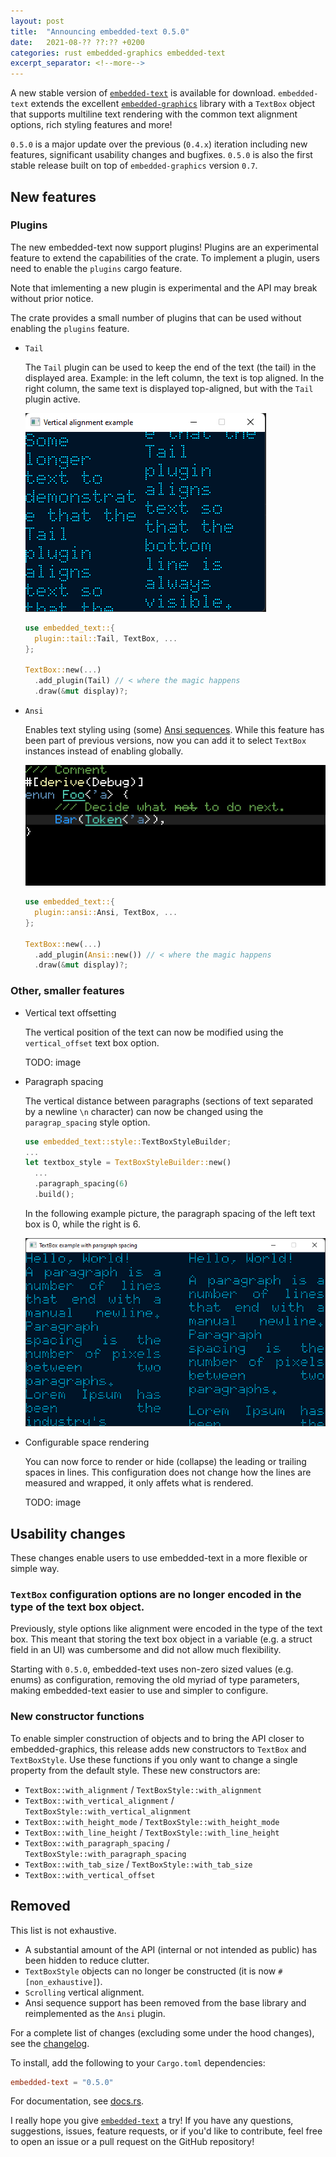 ```yaml
---
layout: post
title:  "Announcing embedded-text 0.5.0"
date:   2021-08-?? ??:?? +0200
categories: rust embedded-graphics embedded-text
excerpt_separator: <!--more-->
---
```


A new stable version of [`embedded-text`] is available for download. `embedded-text` extends the
excellent [`embedded-graphics`] library with a `TextBox` object that supports multiline text
rendering with the common text alignment options, rich styling features and more!

`0.5.0` is a major update over the previous (`0.4.x`) iteration including new features, significant
usability changes and bugfixes. `0.5.0` is also the first stable release built on top of
`embedded-graphics` version `0.7`.

## New features

### Plugins

The new embedded-text now support plugins! Plugins are an experimental feature to extend the 
capabilities of the crate. To implement a plugin, users need to enable the `plugins` cargo feature.

Note that imlementing a new plugin is experimental and the API may break without prior notice.

The crate provides a small number of plugins that can be used without enabling the `plugins`
feature.

 * `Tail`

    The `Tail` plugin can be used to keep the end of the text (the tail) in the displayed area.
    Example: in the left column, the text is top aligned. In the right column, the same text is
    displayed top-aligned, but with the `Tail` plugin active.

    ![Image showing the Tail plugin in action](/assets/0.5.0/tail.png)

    ```rust
    use embedded_text::{
      plugin::tail::Tail, TextBox, ...
    };

    TextBox::new(...)
      .add_plugin(Tail) // < where the magic happens
      .draw(&mut display)?;
    ```

 * `Ansi`

    Enables text styling using (some) [Ansi sequences]. While this feature has been part of previous
    versions, now you can add it to select `TextBox` instances instead of enabling globally.

    ![Ansi sequence demo showcasing advanced styling](/assets/colored_text.png)

    ```rust
    use embedded_text::{
      plugin::ansi::Ansi, TextBox, ...
    };
    
    TextBox::new(...)
      .add_plugin(Ansi::new()) // < where the magic happens
      .draw(&mut display)?;
    ```

[Ansi sequences]: https://en.wikipedia.org/wiki/ANSI_escape_code

### Other, smaller features

 * Vertical text offsetting

   The vertical position of the text can now be modified using the `vertical_offset` text box option.

   TODO: image

 * Paragraph spacing

   The vertical distance between paragraphs (sections of text separated by a newline `\n` character)
   can now be changed using the `paragrap_spacing` style option.

   ```rust
   use embedded_text::style::TextBoxStyleBuilder;
   ...
   let textbox_style = TextBoxStyleBuilder::new()
     ...
     .paragraph_spacing(6)
     .build();
   ```

   In the following example picture, the paragraph spacing of the left text box is 0, while the
   right is 6.

    ![Two columns of text with different paragraph spacing](/assets/0.5.0/paragraph_spacing.png)

 * Configurable space rendering

   You can now force to render or hide (collapse) the leading or trailing spaces in lines. This
   configuration does not change how the lines are measured and wrapped, it only affets what is
   rendered.

   TODO: image

## Usability changes

These changes enable users to use embedded-text in a more flexible or simple way.

### `TextBox` configuration options are no longer encoded in the type of the text box object.

Previously, style options like alignment were encoded in the type of the text box. This meant that
storing the text box object in a variable (e.g. a struct field in an UI) was cumbersome and did not
allow much flexibility.

Starting with `0.5.0`, embedded-text uses non-zero sized values (e.g. enums) as configuration,
removing the old myriad of type parameters, making embedded-text easier to use and simpler to
configure.

### New constructor functions

To enable simpler construction of objects and to bring the API closer to embedded-graphics, this
release adds new constructors to `TextBox` and `TextBoxStyle`. Use these functions if you only
want to change a single property from the default style. These new constructors are:

 * `TextBox::with_alignment` / `TextBoxStyle::with_alignment`
 * `TextBox::with_vertical_alignment` / `TextBoxStyle::with_vertical_alignment`
 * `TextBox::with_height_mode` / `TextBoxStyle::with_height_mode`
 * `TextBox::with_line_height` / `TextBoxStyle::with_line_height`
 * `TextBox::with_paragraph_spacing` / `TextBoxStyle::with_paragraph_spacing`
 * `TextBox::with_tab_size` / `TextBoxStyle::with_tab_size`
 * `TextBox::with_vertical_offset`

## Removed 

This list is not exhaustive.

 *  A substantial amount of the API (internal or not intended as public) has been hidden to reduce
    clutter.
 * `TextBoxStyle` objects can no longer be constructed (it is now `#[non_exhaustive]`).
 * `Scrolling` vertical alignment.
 * Ansi sequence support has been removed from the base library and reimplemented as the `Ansi`
   plugin.

For a complete list of changes (excluding some under the hood changes), see the [changelog].

To install, add the following to your `Cargo.toml` dependencies:

```toml
embedded-text = "0.5.0"
```

For documentation, see [docs.rs].

I really hope you give [`embedded-text`] a try! If you have any questions, suggestions, issues,
feature requests, or if you'd like to contribute, feel free to open an issue or a pull request on
the GitHub repository!

[`embedded-text`]: https://github.com/embedded-graphics/embedded-text
[`embedded-graphics`]: https://github.com/embedded-graphics/embedded-graphics
[docs.rs]: https://docs.rs/embedded-text/0.5.0/embedded_text/
[changelog]: https://github.com/embedded-graphics/embedded-text/blob/v0.5.0/CHANGELOG.md
[ansi-docs]: https://docs.rs/embedded-text/0.5.0/embedded_text/style/index.html
